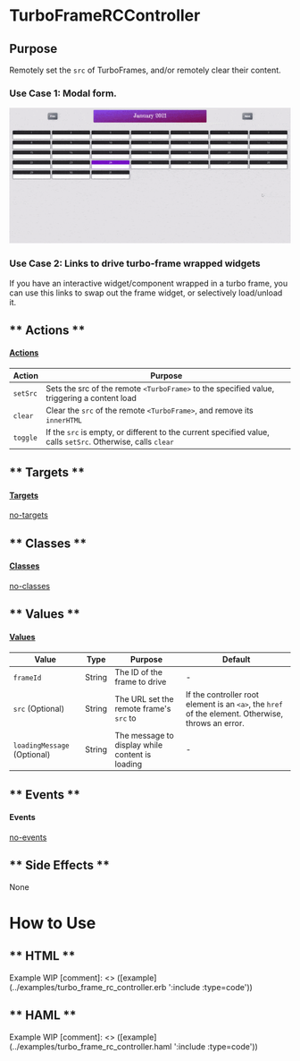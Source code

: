# TurboFrameRCController

## Purpose

Remotely set the `src` of TurboFrames, and/or remotely clear their content.

### Use Case 1: Modal form.
![turbo_frame_rc_controller_example.gif](../_media/turbo_frame_rc_controller_example.gif)

### Use Case 2: Links to drive turbo-frame wrapped widgets
If you have an interactive widget/component wrapped in a turbo frame, you can use this links to swap
out the frame widget, or selectively load/unload it. 

<!-- tabs:start -->

## ** Actions **

#### [Actions](https://stimulus.hotwire.dev/reference/actions)

| Action | Purpose |
| --- | --- |
| `setSrc` | Sets the src of the remote `<TurboFrame>` to the specified value, triggering a content load  |
| `clear` | Clear the `src` of the remote `<TurboFrame>`, and remove its `innerHTML` |
| `toggle` | If the `src` is empty, or different to the current specified value, calls `setSrc`. Otherwise, calls `clear` |

## ** Targets **

#### [Targets](https://stimulus.hotwire.dev/reference/targets)

[no-targets](../_partials/no-targets.md ':include')

## ** Classes **

#### [Classes](https://stimulus.hotwire.dev/reference/classes)

[no-classes](../_partials/no-classes.md ':include')

## ** Values **

#### [Values](https://stimulus.hotwire.dev/reference/values)

| Value | Type | Purpose | Default |
| --- | --- | --- | --- |
| `frameId` | String | The ID of the frame to drive | - |
| `src` (Optional) | String | The URL set the remote frame's `src` to | If the controller root element is an `<a>`, the `href` of the element. Otherwise, throws an error. |
| `loadingMessage` (Optional) | String | The message to display while content is loading | - |

## ** Events **

#### Events

[no-events](../_partials/no-events.md ':include')

## ** Side Effects **

None

<!-- tabs:end -->

# How to Use

<!-- tabs:start -->

## ** HTML **
Example WIP
[comment]: <> ([example]&#40;../examples/turbo_frame_rc_controller.erb ':include :type=code'&#41;)

## ** HAML **
Example WIP
[comment]: <> ([example]&#40;../examples/turbo_frame_rc_controller.haml ':include :type=code'&#41;)
<!-- tabs:end -->

